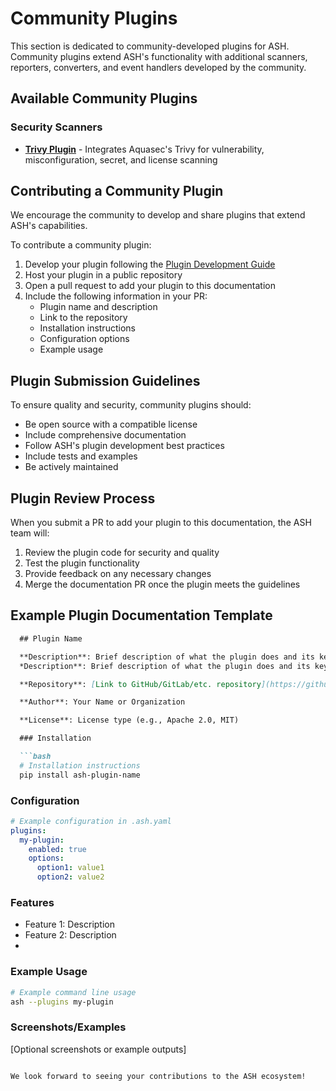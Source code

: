 # Community Plugins

This section is dedicated to community-developed plugins for ASH. Community plugins extend ASH's functionality with additional scanners, reporters, converters, and event handlers developed by the community.

## Available Community Plugins

### Security Scanners

- **[Trivy Plugin](trivy-plugin.md)** - Integrates Aquasec's Trivy for vulnerability, misconfiguration, secret, and license scanning

## Contributing a Community Plugin

We encourage the community to develop and share plugins that extend ASH's capabilities.

To contribute a community plugin:

1. Develop your plugin following the [Plugin Development Guide](../../plugins/development-guide.md)
2. Host your plugin in a public repository
3. Open a pull request to add your plugin to this documentation
4. Include the following information in your PR:
   - Plugin name and description
   - Link to the repository
   - Installation instructions
   - Configuration options
   - Example usage

## Plugin Submission Guidelines

To ensure quality and security, community plugins should:

- Be open source with a compatible license
- Include comprehensive documentation
- Follow ASH's plugin development best practices
- Include tests and examples
- Be actively maintained

## Plugin Review Process

When you submit a PR to add your plugin to this documentation, the ASH team will:

1. Review the plugin code for security and quality
2. Test the plugin functionality
3. Provide feedback on any necessary changes
4. Merge the documentation PR once the plugin meets the guidelines

## Example Plugin Documentation Template

```markdown
  ## Plugin Name

  **Description**: Brief description of what the plugin does and its key features.
  *Description**: Brief description of what the plugin does and its key features.

  **Repository**: [Link to GitHub/GitLab/etc. repository](https://github.com/username/plugin-repo)

  **Author**: Your Name or Organization

  **License**: License type (e.g., Apache 2.0, MIT)

  ### Installation

  ```bash
  # Installation instructions
  pip install ash-plugin-name
  ```

  ### Configuration

  ```yaml
  # Example configuration in .ash.yaml
  plugins:
    my-plugin:
      enabled: true
      options:
        option1: value1
        option2: value2
  ```

  ### Features

  - Feature 1: Description
  - Feature 2: Description
  -
  ### Example Usage

  ```bash
  # Example command line usage
  ash --plugins my-plugin
  ```

  ### Screenshots/Examples

  [Optional screenshots or example outputs]
```

We look forward to seeing your contributions to the ASH ecosystem!